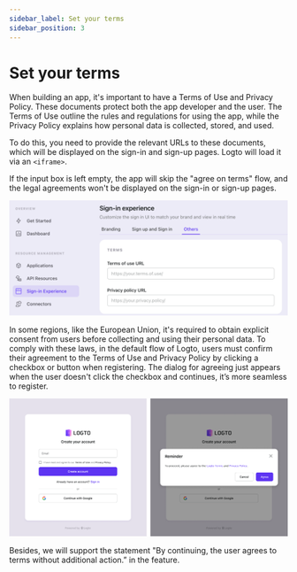 ```yaml
---
sidebar_label: Set your terms
sidebar_position: 3
---
```


# Set your terms

When building an app, it's important to have a Terms of Use and Privacy Policy. These documents protect both the app developer and the user. The Terms of Use outline the rules and regulations for using the app, while the Privacy Policy explains how personal data is collected, stored, and used.

To do this, you need to provide the relevant URLs to these documents, which will be displayed on the sign-in and sign-up pages. Logto will load it via an `<iframe>`.

If the input box is left empty, the app will skip the "agree on terms" flow, and the legal agreements won't be displayed on the sign-in or sign-up pages.

![Set your terms](./assets/sie-terms.png)

In some regions, like the European Union, it's required to obtain explicit consent from users before collecting and using their personal data. To comply with these laws, in the default flow of Logto, users must confirm their agreement to the Terms of Use and Privacy Policy by clicking a checkbox or button when registering. The dialog for agreeing just appears when the user doesn't click the checkbox and continues, it’s more seamless to register.

![Terms of SIE flow](./assets/sie-terms-sie-flow.png)

Besides, we will support the statement "By continuing, the user agrees to terms without additional action.” in the feature.
